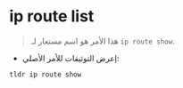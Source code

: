 # ip route list

> هذا الأمر هو اسم مستعار لـ `ip route show`.

- إعرض التوثيقات للأمر الأصلي:

`tldr ip route show`
